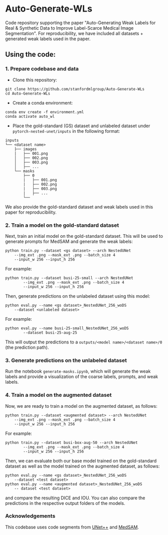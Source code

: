 
# Auto-Generate-WLs
Code repository supporting the paper "Auto-Generating Weak Labels for Real & Synthetic Data to Improve Label-Scarce Medical Image Segmentation". For reproducibility, we have included all datasets + generated weak labels used in the paper.

## Using the code:
### 1. Prepare codebase and data
- Clone this repository:

```
git clone https://github.com/stanfordmlgroup/Auto-Generate-WLs
cd Auto-Generate-WLs
```

- Create a conda environment:
```
conda env create -f environment.yml
conda activate auto_wl
```
- Place the gold-standard (GS) dataset and unlabeled dataset under `pytorch-nested-unet/inputs` in the following format:
```
inputs
└── <dataset name>
    ├── images
    |   ├── 001.png
    │   ├── 002.png
    │   ├── 003.png
    │   ├── ...
    └── masks
        ├── 0
        |   ├── 001.png
        |   ├── 002.png
        |   ├── 003.png
        |   ├── ...
        └── 
```
We also provide the gold-standard dataset and weak labels used in this paper for reproducibility.

### 2. Train a model on the gold-standard dataset

Next, train an initial model on the gold-standard dataset. This will be used to generate prompts for MedSAM and generate the weak labels:

    python train.py --dataset <gs dataset> --arch NestedUNet 
	    --img_ext .png --mask_ext .png --batch_size 4 
		--input_w 256 --input_h 256

For example:
```
python train.py --dataset busi-25-small --arch NestedUNet 
	    --img_ext .png --mask_ext .png --batch_size 4 
		--input_w 256 --input_h 256
```
Then, generate predictions on the unlabeled dataset using this model:

    python eval.py --name <gs dataset>_NestedUNet_256_woDS 
		--dataset <unlabeled dataset>

For example:

    python eval.py --name busi-25-small_NestedUNet_256_woDS 
    		--dataset busi-25-aug-25

This will output the predictions to a `outputs/<model name>/<dataset name>/0` (the prediction path).
### 3. Generate predictions on the unlabeled dataset

Run the notebook `generate-masks.ipynb`, which will generate the weak labels and provide a visualization of the coarse labels, prompts, and weak labels. 

### 4. Train a model on the augmented dataset

Now, we are ready to train a model on the augmented dataset, as follows:

    python train.py --dataset <augmented dataset> --arch NestedUNet 
	    --img_ext .png --mask_ext .png --batch_size 4 
		--input_w 256 --input_h 256

For example:
```
python train.py --dataset busi-box-aug-50 --arch NestedUNet 
	    --img_ext .png --mask_ext .png --batch_size 4 
		--input_w 256 --input_h 256
```

Then, we can evaluate both our base model trained on the gold-standard dataset as well as the model trained on the augmented dataset, as follows:

    python eval.py --name <gs dataset>_NestedUNet_256_woDS 
		--dataset <test dataset>
	python eval.py --name <augmented dataset>_NestedUNet_256_woDS
		-- dataset <test dataset>
 and compare the resulting DICE and IOU. You can also compare the predictions in the respective output folders of the models.
 
 ### Acknowledgements
 This codebase uses code segments from [UNet++](https://github.com/4uiiurz1/pytorch-nested-unet) and [MedSAM](https://github.com/bowang-lab/MedSAM).

